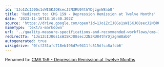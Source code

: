 ```yaml
---
id: '1Jo1ZcIJ0Gs1sWISKJO8secJ2N3RU04thYDjzgnW8ab0'
title: 'Redirect to: CMS 159 - Depression Remission at Twelve Months'
date: '2023-11-16T18:10:40.302Z'
source: 'https://drive.google.com/open?id=1Jo1ZcIJ0Gs1sWISKJO8secJ2N3RU04thYDjzgnW8ab0'
mimeType: 'text/x-markdown'
url: '../quality-measure-specifications-and-recommended-workflows/cms-159-depression-remission-at-twelve-months.md'
redirectTo: '1Jo1ZcIJ0Gs1sWISKJO8secJ2N3RU04thYDjzgnW8ab0'
autogenerated: true
wikigdrive: '0fcf231afc718eb196d7e9411fc515dfca8afcb6'
---
```

Renamed to: [CMS 159 - Depression Remission at Twelve Months](../quality-measure-specifications-and-recommended-workflows/cms-159-depression-remission-at-twelve-months.md)
